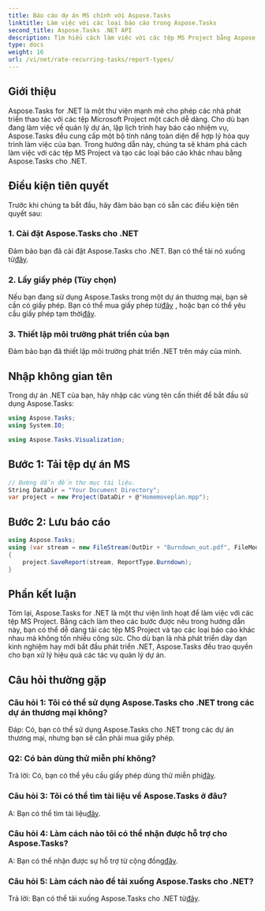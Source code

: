 ```yaml
---
title: Báo cáo dự án MS chính với Aspose.Tasks
linktitle: Làm việc với các loại báo cáo trong Aspose.Tasks
second_title: Aspose.Tasks .NET API
description: Tìm hiểu cách làm việc với các tệp MS Project bằng Aspose.Tasks for .NET. Tạo các loại báo cáo khác nhau một cách dễ dàng.
type: docs
weight: 16
url: /vi/net/rate-recurring-tasks/report-types/
---
```

## Giới thiệu
Aspose.Tasks for .NET là một thư viện mạnh mẽ cho phép các nhà phát triển thao tác với các tệp Microsoft Project một cách dễ dàng. Cho dù bạn đang làm việc về quản lý dự án, lập lịch trình hay báo cáo nhiệm vụ, Aspose.Tasks đều cung cấp một bộ tính năng toàn diện để hợp lý hóa quy trình làm việc của bạn. Trong hướng dẫn này, chúng ta sẽ khám phá cách làm việc với các tệp MS Project và tạo các loại báo cáo khác nhau bằng Aspose.Tasks cho .NET.
## Điều kiện tiên quyết
Trước khi chúng ta bắt đầu, hãy đảm bảo bạn có sẵn các điều kiện tiên quyết sau:
### 1. Cài đặt Aspose.Tasks cho .NET
 Đảm bảo bạn đã cài đặt Aspose.Tasks cho .NET. Bạn có thể tải nó xuống từ[đây](https://releases.aspose.com/tasks/net/).
### 2. Lấy giấy phép (Tùy chọn)
 Nếu bạn đang sử dụng Aspose.Tasks trong một dự án thương mại, bạn sẽ cần có giấy phép. Bạn có thể mua giấy phép từ[đây](https://purchase.aspose.com/buy) , hoặc bạn có thể yêu cầu giấy phép tạm thời[đây](https://purchase.aspose.com/temporary-license/).
### 3. Thiết lập môi trường phát triển của bạn
Đảm bảo bạn đã thiết lập môi trường phát triển .NET trên máy của mình.

## Nhập không gian tên
Trong dự án .NET của bạn, hãy nhập các vùng tên cần thiết để bắt đầu sử dụng Aspose.Tasks:
```csharp
using Aspose.Tasks;
using System.IO;

using Aspose.Tasks.Visualization;
```

## Bước 1: Tải tệp dự án MS
```csharp
// Đường dẫn đến thư mục tài liệu.
String DataDir = "Your Document Directory";
var project = new Project(DataDir + @"Homemoveplan.mpp");
```
## Bước 2: Lưu báo cáo
```csharp
using Aspose.Tasks;
using (var stream = new FileStream(OutDir + "Burndown_out.pdf", FileMode.Create))
{
    project.SaveReport(stream, ReportType.Burndown);
}
```

## Phần kết luận
Tóm lại, Aspose.Tasks for .NET là một thư viện linh hoạt để làm việc với các tệp MS Project. Bằng cách làm theo các bước được nêu trong hướng dẫn này, bạn có thể dễ dàng tải các tệp MS Project và tạo các loại báo cáo khác nhau mà không tốn nhiều công sức. Cho dù bạn là nhà phát triển dày dạn kinh nghiệm hay mới bắt đầu phát triển .NET, Aspose.Tasks đều trao quyền cho bạn xử lý hiệu quả các tác vụ quản lý dự án.
## Câu hỏi thường gặp
### Câu hỏi 1: Tôi có thể sử dụng Aspose.Tasks cho .NET trong các dự án thương mại không?
Đáp: Có, bạn có thể sử dụng Aspose.Tasks cho .NET trong các dự án thương mại, nhưng bạn sẽ cần phải mua giấy phép.
### Q2: Có bản dùng thử miễn phí không?
 Trả lời: Có, bạn có thể yêu cầu giấy phép dùng thử miễn phí[đây](https://releases.aspose.com/tasks/net/).
### Câu hỏi 3: Tôi có thể tìm tài liệu về Aspose.Tasks ở đâu?
 A: Bạn có thể tìm tài liệu[đây](https://reference.aspose.com/tasks/net/).
### Câu hỏi 4: Làm cách nào tôi có thể nhận được hỗ trợ cho Aspose.Tasks?
 A: Bạn có thể nhận được sự hỗ trợ từ cộng đồng[đây](https://forum.aspose.com/c/tasks/15).
### Câu hỏi 5: Làm cách nào để tải xuống Aspose.Tasks cho .NET?
 Trả lời: Bạn có thể tải xuống Aspose.Tasks cho .NET từ[đây](https://releases.aspose.com/tasks/net/).